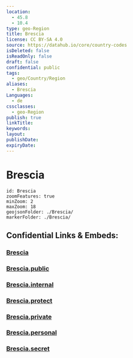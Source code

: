 ```yaml
---
location:
  - 45.8
  - 10.4
type: geo-Region
title: Brescia
license: CC BY-SA 4.0
source: https://datahub.io/core/country-codes
isDeleted: false
isReadOnly: false
draft: false
confidential: public
tags:
  - geo/Country/Region
aliases:
  - Brescia
Languages:
  - de
cssclasses:
  - geo-Region
publish: true
linkTitle:
keywords:
layout:
publishDate:
expiryDate:
---
```


# Brescia

```leaflet
id: Brescia
zoomFeatures: true 
minZoom: 2 
maxZoom: 18
geojsonFolder: ./Brescia/
markerFolder: ./Brescia/
```


## Confidential Links & Embeds: 

### [Brescia](/_Standards/Earth/Continent/Europe/Europe~South/Italy/regions~Italy/Lombardy/Brescia.md) 

### [Brescia.public](/_public/Earth/Continent/Europe/Europe~South/Italy/regions~Italy/Lombardy/Brescia.public.md) 

### [Brescia.internal](/_internal/Earth/Continent/Europe/Europe~South/Italy/regions~Italy/Lombardy/Brescia.internal.md) 

### [Brescia.protect](/_protect/Earth/Continent/Europe/Europe~South/Italy/regions~Italy/Lombardy/Brescia.protect.md) 

### [Brescia.private](/_private/Earth/Continent/Europe/Europe~South/Italy/regions~Italy/Lombardy/Brescia.private.md) 

### [Brescia.personal](/_personal/Earth/Continent/Europe/Europe~South/Italy/regions~Italy/Lombardy/Brescia.personal.md) 

### [Brescia.secret](/_secret/Earth/Continent/Europe/Europe~South/Italy/regions~Italy/Lombardy/Brescia.secret.md)

